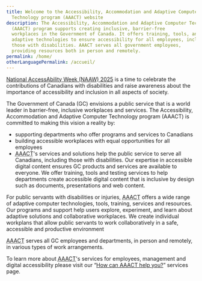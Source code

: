 ```yaml
---
title: Welcome to the Accessibility, Accommodation and Adaptive Computer
  Technology program (AAACT) website
description: The Accessibility, Accommodation and Adaptive Computer Technology
  (AAACT) program supports creating inclusive, barrier-free
  workplaces in the Government of Canada. It offers training, tools, and
  adaptive technologies to ensure accessibility for all employees, including
  those with disabilities. AAACT serves all government employees,
  providing resources both in person and remotely.
permalink: /home/
otherLanguagePermalink: /accueil/
---
```


</div>
<div class="well well-lg">
<div class="container">
<p><a href="/naaw/">National AccessAbility Week (NAAW) 2025</a> is a time to celebrate the contributions of Canadians with disabilities and raise awareness about the importance of accessibility and inclusion in all aspects of society.</p>
</div>
</div>
<div class="container">

The Government of Canada (<abbr>GC</abbr>) envisions a public service that is a world leader in barrier-free, inclusive workplaces and services. The Accessibility, Accommodation and Adaptive Computer Technology program (<abbr>AAACT</abbr>) is committed to making this vision a reality by:

- supporting departments who offer programs and services to Canadians
- building accessible workplaces with equal opportunities for all employees
- <abbr title="Accessibility, Accommodation and Adaptive Computer Technology">AAACT</abbr>'s services and solutions help the public service to serve all Canadians, including those with disabilities. Our expertise in accessible digital content ensures GC products and services are available to everyone. We offer training, tools and testing services to help departments create accessible digital content that is inclusive by design such as documents, presentations and web content.

For public servants with disabilities or injuries, <abbr title="Accessibility, Accommodation and Adaptive Computer Technology">AAACT</abbr> offers a wide range of adaptive computer technologies, tools, training, services and resources. Our programs and support help users explore, experiment, and learn about adaptive solutions and collaborative workplaces. We create individual workplans that allow public servants to work collaboratively in a safe, accessible and productive environment

<abbr title="Accessibility, Accommodation and Adaptive Computer Technology">AAACT</abbr> serves all GC employees and departments, in person and remotely, in various types of work arrangements.

To learn more about <abbr title="Accessibility, Accommodation and Adaptive Computer Technology"><abbr title="Accessibility, Accommodation and Adaptive Computer Technology">AAACT</abbr></abbr>'s services for employees, management and digital accessibility please visit our “[How can AAACT help you?](/how-can-aaact-help-you/)” services page.
